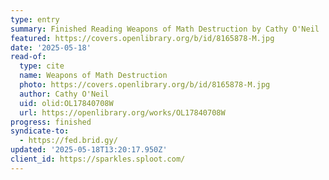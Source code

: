 ```yaml
---
type: entry
summary: Finished Reading Weapons of Math Destruction by Cathy O'Neil
featured: https://covers.openlibrary.org/b/id/8165878-M.jpg
date: '2025-05-18'
read-of:
  type: cite
  name: Weapons of Math Destruction
  photo: https://covers.openlibrary.org/b/id/8165878-M.jpg
  author: Cathy O'Neil
  uid: olid:OL17840708W
  url: https://openlibrary.org/works/OL17840708W
progress: finished
syndicate-to:
  - https://fed.brid.gy/
updated: '2025-05-18T13:20:17.950Z'
client_id: https://sparkles.sploot.com/
---
```

